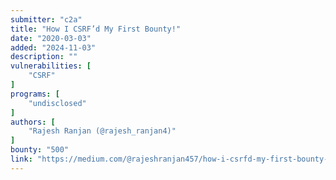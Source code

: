 ```yaml
---
submitter: "c2a"
title: "How I CSRF’d My First Bounty!"
date: "2020-03-03"
added: "2024-11-03"
description: ""
vulnerabilities: [
    "CSRF"
]
programs: [
    "undisclosed"
]
authors: [
    "Rajesh Ranjan (@rajesh_ranjan4)"
]
bounty: "500"
link: "https://medium.com/@rajeshranjan457/how-i-csrfd-my-first-bounty-a62b593d3f4d"
---
```





